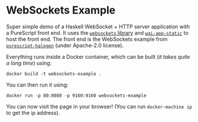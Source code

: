 # WebSockets Example

Super simple demo of a Haskell WebSocket + HTTP server application with a
PureScript front end. It uses the [`websockets` library](https://github.com/jaspervdj/websockets)
and [`wai-app-static`](https://hackage.haskell.org/package/wai-app-static) to
host the front end. The front end is the WebSockets example from [`purescript-halogen`](https://github.com/slamdata/purescript-halogen/tree/master/examples/driver-websockets) (under Apache-2.0
 license).

Everything runs inside a Docker container, which can be built (*it takes quite a
long time*) using:

`docker build -t websockets-example .`

You can then run it using:

`docker run -p 80:8080 -p 9160:9160 websockets-example`

You can now visit the page in your browser! (You can run `docker-machine ip` to
get the ip address).
